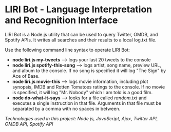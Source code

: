 # LIRI Bot - Language Interpretation and Recognition Interface

LIRI Bot is a Node.js utility that can be used to query Twitter, OMDB, and Spotify APIs. It writes all searches and their results to a local log.txt file.

Use the following command line syntax to operate LIRI Bot:
* **node liri.js my-tweets** --> logs your last 20 tweets to the console
* **node liri.js spotify-this-song** <your song title goes here> --> logs artist, song name, preview URL, and album to the console. If no song is specified it will log "The Sign" by Ace of Base.
* **node liri.js movie-this** <your movie title goes here> --> logs movie information, including plot synopsis, IMDB and Rotten Tomatoes ratings to the console. If no movie is specified, it will log "Mr. Nobody" which I am told is a good film.
* **node do-what-it-says** --> looks for a file called *random.txt* and executes a single instruction in that file. Arguments in that file must be separated by a comma with no spaces in between.

*Technologies used in this project: Node.js, JavaScript, Ajax, Twitter API, OMDB API, Spotify API*